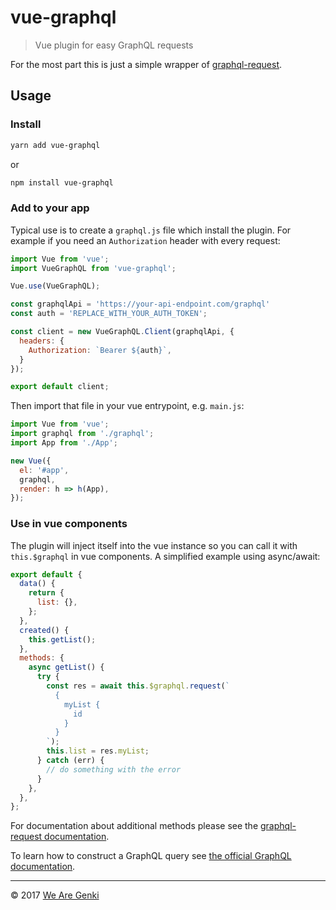 # vue-graphql

> Vue plugin for easy GraphQL requests

For the most part this is just a simple wrapper of [graphql-request](https://github.com/graphcool/graphql-request).

## Usage

### Install

```bash
yarn add vue-graphql
```
or

```bash
npm install vue-graphql
```

### Add to your app

Typical use is to create a `graphql.js` file which install the plugin. For example if you need an `Authorization` header with every request:

```javascript
import Vue from 'vue';
import VueGraphQL from 'vue-graphql';

Vue.use(VueGraphQL);

const graphqlApi = 'https://your-api-endpoint.com/graphql'
const auth = 'REPLACE_WITH_YOUR_AUTH_TOKEN';

const client = new VueGraphQL.Client(graphqlApi, {
  headers: {
    Authorization: `Bearer ${auth}`,
  }
});

export default client;

```
Then import that file in your vue entrypoint, e.g. `main.js`:

```javascript
import Vue from 'vue';
import graphql from './graphql';
import App from './App';

new Vue({
  el: '#app',
  graphql,
  render: h => h(App),
});
```

### Use in vue components

The plugin will inject itself into the vue instance so you can call it with `this.$graphql` in vue components. A simplified example using async/await:

```javascript
export default {
  data() {
    return {
      list: {},
    };
  },
  created() {
    this.getList();
  },
  methods: {
    async getList() {
      try {
        const res = await this.$graphql.request(`
          {
            myList {
              id
            }
          }
        `);
        this.list = res.myList;
      } catch (err) {
        // do something with the error
      }
    },
  },
};
```

For documentation about additional methods please see the [graphql-request documentation](https://github.com/graphcool/graphql-request/blob/master/README.md).

To learn how to construct a GraphQL query see [the official GraphQL documentation](http://graphql.org/learn/queries/).

-----

© 2017 [We Are Genki](https://wearegenki.com)
